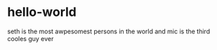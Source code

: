 # hello-world
seth is the most awpesomest persons in the world and mic is the third cooles guy ever

